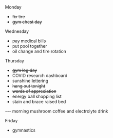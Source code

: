 Monday

* ~~fix tire~~
* ~~gym chest day~~

Wednesday 

* pay medical bills
* put pool together
* oil change and tire rotation

Thursday 

* ~~gym leg day~~
* COVID research dashboard 
* sunshine lettering
* ~~hang out tonight~~
* ~~words of appreciation~~
* energy ball shopping list
* stain and brace raised bed 

--- morning mushroom coffee and electrolyte drink

Friday 

* gymnastics 